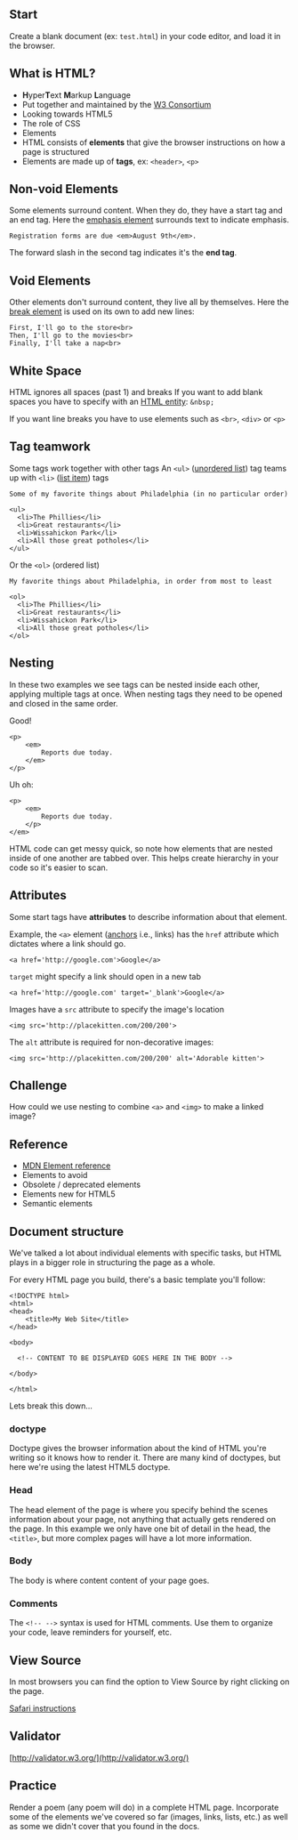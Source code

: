 ## Start
Create a blank document (ex: `test.html`) in your code editor, and load it in the browser.

## What is HTML?

* **H**yper**T**ext **M**arkup **L**anguage
* Put together and maintained by the [W3 Consortium](http://www.w3.org/)
* Looking towards HTML5
* The role of CSS
* Elements
* HTML consists of **elements** that give the browser instructions on how a page is structured
* Elements are made up of **tags**, ex: `<header>`, `<p>`

## Non-void Elements
Some elements surround content. When they do, they have a start tag and an end tag.
Here the [emphasis element](https://developer.mozilla.org/en-US/docs/Web/HTML/Element/em) surrounds text to indicate emphasis.

	Registration forms are due <em>August 9th</em>.

The forward slash in the second tag indicates it's the **end tag**.

## Void Elements
Other elements don't surround content, they live all by themselves.
Here the [break element](https://developer.mozilla.org/en-US/docs/Web/HTML/Element/br) is used on its own to add new lines:

	First, I'll go to the store<br>
	Then, I'll go to the movies<br>
	Finally, I'll take a nap<br>
	
## White Space
HTML ignores all spaces (past 1) and breaks
If you want to add blank spaces you have to specify with an [HTML entity](http://www.w3schools.com/tags/ref_entities.asp): `&nbsp;`

If you want line breaks you have to use elements such as `<br>`, `<div>` or `<p>`

## Tag teamwork
Some tags work together with other tags
An `<ul>` ([unordered list](https://developer.mozilla.org/en-US/docs/Web/HTML/Element/ul)) tag teams up with `<li>` ([list item](https://developer.mozilla.org/en-US/docs/Web/HTML/Element/li)) tags

	Some of my favorite things about Philadelphia (in no particular order)

	<ul>
	  <li>The Phillies</li>
	  <li>Great restaurants</li>
	  <li>Wissahickon Park</li>
	  <li>All those great potholes</li>
	</ul>

Or the `<ol>` (ordered list)

	My favorite things about Philadelphia, in order from most to least

	<ol>
	  <li>The Phillies</li>
	  <li>Great restaurants</li>
	  <li>Wissahickon Park</li>
	  <li>All those great potholes</li>
	</ol>


## Nesting
In these two examples we see tags can be nested inside each other, applying multiple tags at once. 
When nesting tags they need to be opened and closed in the same order.

Good! 

	<p>
		<em>
			Reports due today.
		</em>
	</p>

Uh oh:

	<p>
		<em>
			Reports due today.
		</p>
	</em>

HTML code can get messy quick, so note how elements that are nested inside of one another are tabbed over. 
This helps create hierarchy in your code so it's easier to scan.


## Attributes
Some start tags have **attributes** to describe information about that element.

Example, the `<a>` element ([anchors](https://developer.mozilla.org/en-US/docs/Web/HTML/Element/a) i.e., links) has the `href` attribute which dictates where a link should go.


~~~~
<a href='http://google.com'>Google</a>
~~~~

`target` might specify a link should open in a new tab

~~~~
<a href='http://google.com' target='_blank'>Google</a>
~~~~

Images have a `src` attribute to specify the image's location

~~~~
<img src='http://placekitten.com/200/200'>
~~~~

The `alt` attribute is required for non-decorative images:

~~~~
<img src='http://placekitten.com/200/200' alt='Adorable kitten'>
~~~~


## Challenge

How could we use nesting to combine `<a>` and `<img>` to make a linked image?

## Reference

* [MDN Element reference](https://developer.mozilla.org/en-US/docs/Web/HTML/Element?redirectlocale=en-US&redirectslug=HTML%2FElement)
* Elements to avoid
* Obsolete / deprecated elements
* Elements new for HTML5
* Semantic elements

## Document structure

We've talked a lot about individual elements with specific tasks, but HTML plays in a bigger role in structuring the page as a whole.

For every HTML page you build, there's a basic template you'll follow:

	<!DOCTYPE html>
	<html>
	<head>
		<title>My Web Site</title>
	</head>
	
	<body>
	
	  <!-- CONTENT TO BE DISPLAYED GOES HERE IN THE BODY -->
	 
	</body>
	
	</html>

Lets break this down...

### doctype
Doctype gives the browser information about the kind of HTML you're writing so it knows how to render it. There are many kind of doctypes, but here we're using the latest HTML5 doctype.

### Head
The head element of the page is where you specify behind the scenes information about your page, not anything that actually gets rendered on the page. In this example we only have one bit of detail in the head, the `<title>`, but more complex pages will have a lot more information.

### Body
The body is where content content of your page goes.

### Comments
The `<!-- -->` syntax is used for HTML comments.
Use them to organize your code, leave reminders for yourself, etc.

## View Source

In most browsers you can find the option to View Source by right clicking on the page.

[Safari instructions](http://webdesign.about.com/od/safari/a/view-source-safari.htm)

## Validator
[http://validator.w3.org/](http://validator.w3.org/)

## Practice
Render a poem (any poem will do) in a complete HTML page. Incorporate some of the elements we've covered so far (images, links, lists, etc.) as well as some we didn't cover that you found in the docs.


